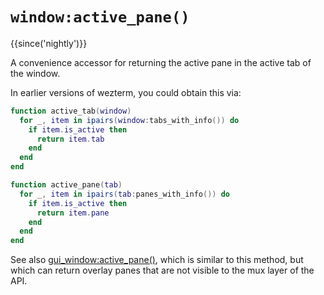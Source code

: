 # `window:active_pane()`

{{since('nightly')}}

A convenience accessor for returning the active pane in the active tab of the window.

In earlier versions of wezterm, you could obtain this via:

```lua
function active_tab(window)
  for _, item in ipairs(window:tabs_with_info()) do
    if item.is_active then
      return item.tab
    end
  end
end

function active_pane(tab)
  for _, item in ipairs(tab:panes_with_info()) do
    if item.is_active then
      return item.pane
    end
  end
end
```

See also [gui_window:active_pane()](../window/active_pane.md), which is similar
to this method, but which can return overlay panes that are not visible to
the mux layer of the API.

